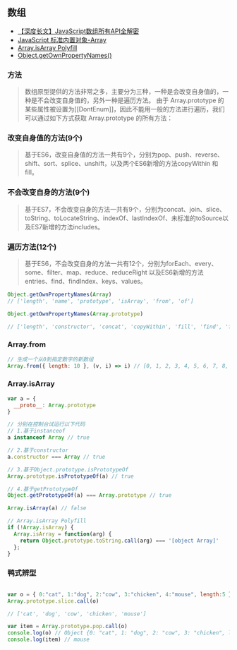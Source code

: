 ## 数组

- [【深度长文】JavaScript数组所有API全解密](http://louiszhai.github.io/2017/04/28/array/)
- [JavaScript 标准内置对象-Array](https://developer.mozilla.org/zh-CN/docs/Web/JavaScript/Reference/Global_Objects/Array)
- [Array.isArray Polyfill](https://developer.mozilla.org/zh-CN/docs/Web/JavaScript/Reference/Global_Objects/Array/isArray#polyfill)
- [Object.getOwnPropertyNames()](https://developer.mozilla.org/zh-CN/docs/Web/JavaScript/Reference/Global_Objects/Object/getOwnPropertyNames)

### 方法
> 数组原型提供的方法非常之多，主要分为三种，一种是会改变自身值的，一种是不会改变自身值的，另外一种是遍历方法。
> 由于 Array.prototype 的某些属性被设置为[[DontEnum]]，因此不能用一般的方法进行遍历，我们可以通过如下方式获取 Array.prototype 的所有方法：

### 改变自身值的方法(9个)
> 基于ES6，改变自身值的方法一共有9个，分别为pop、push、reverse、shift、sort、splice、unshift，以及两个ES6新增的方法copyWithin 和 fill。

### 不会改变自身的方法(9个)
> 基于ES7，不会改变自身的方法一共有9个，分别为concat、join、slice、toString、toLocateString、indexOf、lastIndexOf、未标准的toSource以及ES7新增的方法includes。

### 遍历方法(12个)
> 基于ES6，不会改变自身的方法一共有12个，分别为forEach、every、some、filter、map、reduce、reduceRight 以及ES6新增的方法entries、find、findIndex、keys、values。


```js
Object.getOwnPropertyNames(Array)
// ['length', 'name', 'prototype', 'isArray', 'from', 'of']

Object.getOwnPropertyNames(Array.prototype)

// ['length', 'constructor', 'concat', 'copyWithin', 'fill', 'find', 'findIndex', 'lastIndexOf', 'pop', 'push', 'reverse', 'shift', 'unshift', 'slice', 'sort', 'splice', 'includes', 'indexOf', 'join', 'keys', 'entries', 'values', 'forEach', 'filter', 'flat', 'flatMap', 'map', 'every', 'some', 'reduce', 'reduceRight', 'toLocaleString', 'toString', 'at', 'findLast', 'findLastIndex']

```

### Array.from

```js
// 生成一个从0到指定数字的新数组
Array.from({ length: 10 }, (v, i) => i) // [0, 1, 2, 3, 4, 5, 6, 7, 8, 9]
```

### Array.isArray

```js
var a = {
  __proto__: Array.prototype
}

// 分别在控制台试运行以下代码
// 1.基于instanceof
a instanceof Array // true

// 2.基于constructor
a.constructor === Array // true

// 3.基于Object.prototype.isPrototypeOf
Array.prototype.isPrototypeOf(a) // true

// 4.基于getPrototypeOf
Object.getPrototypeOf(a) === Array.prototype // true

Array.isArray(a) // false
```


```js
// Array.isArray Polyfill
if (!Array.isArray) {
  Array.isArray = function(arg) {
    return Object.prototype.toString.call(arg) === '[object Array]'
  };
}
```

### 鸭式辨型

```js

var o = { 0:"cat", 1:"dog", 2:"cow", 3:"chicken", 4:"mouse", length:5 }
Array.prototype.slice.call(o)

// ['cat', 'dog', 'cow', 'chicken', 'mouse']

var item = Array.prototype.pop.call(o)
console.log(o) // Object {0: "cat", 1: "dog", 2: "cow", 3: "chicken", length: 4}
console.log(item) // mouse

```

